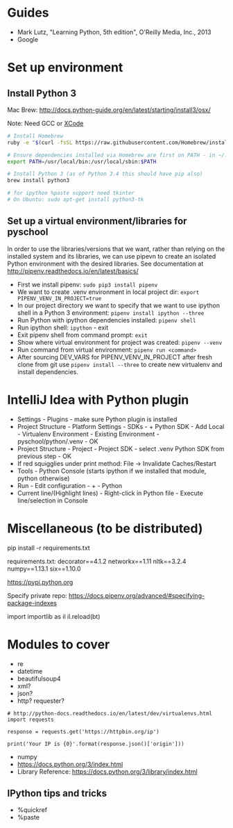 # Guides
* Mark Lutz, "Learning Python, 5th edition", O'Reilly Media, Inc., 2013
* Google

# Set up environment

## Install Python 3
Mac Brew: http://docs.python-guide.org/en/latest/starting/install3/osx/

Note: Need GCC or [XCode](https://developer.apple.com/xcode/)

```bash
# Install Homebrew
ruby -e "$(curl -fsSL https://raw.githubusercontent.com/Homebrew/install/master/install)"

# Ensure dependencies installed via Homebrew are first on PATH - in ~/.profile
export PATH=/usr/local/bin:/usr/local/sbin:$PATH

# Install Python 3 (as of Python 3.4 this should have pip also)
brew install python3

# for ipython %paste support need tkinter
# On Ubuntu: sudo apt-get install python3-tk
```
## Set up a virtual environment/libraries for pyschool
In order to use the libraries/versions that we want, rather than relying on the
installed system and its libraries, we can use pipevn to create an
isolated Python environment with the desired libraries.
See documentation at http://pipenv.readthedocs.io/en/latest/basics/

* First we install pipenv: `sudo pip3 install pipenv`
* We want to create .venv environment in local project dir: `export PIPENV_VENV_IN_PROJECT=true`
* In our project directory we want to specify that we want to use ipython shell in a Python 3 environment: `pipenv install ipython --three`
* Run Python with ipython dependencies installed: `pipenv shell`
* Run ipython shell: `ipython` - exit
* Exit pipenv shell from command prompt: `exit`
* Show where virtual environment for project was created: `pipenv --venv`
* Run command from virtual environment: `pipenv run <command>`
* After sourcing DEV_VARS for PIPENV_VENV_IN_PROJECT after fresh clone from git use `pipenv install --three` to create new virtualenv and install dependencies.

# IntelliJ Idea with Python plugin
* Settings - Plugins - make sure Python plugin is installed
* Project Structure - Platform Settings - SDKs - + Python SDK - Add Local - Virtualenv Environment - Existing Environment - pyschool/python/.venv - OK
* Project Structure - Project - Project SDK - select .venv Python SDK from previous step - OK
* If red squigglies under print method: File -> Invalidate Caches/Restart
* Tools - Python Console (starts ipython if we installed that module, python otherwise)
* Run - Edit configuration - + - Python
* Current line/(Highlight lines) - Right-click in Python file - Execute line/selection in Console

# Miscellaneous (to be distributed)
pip install -r requirements.txt

requirements.txt:
decorator==4.1.2
networkx==1.11
nltk==3.2.4
numpy==1.13.1
six==1.10.0

https://pypi.python.org

Specify private repo: https://docs.pipenv.org/advanced/#specifying-package-indexes

import importlib as il
il.reload(bt)

# Modules to cover
* re
* datetime
* beautifulsoup4
* xml?
* json?
* http? requester?

```
# http://python-docs.readthedocs.io/en/latest/dev/virtualenvs.html
import requests

response = requests.get('https://httpbin.org/ip')

print('Your IP is {0}'.format(response.json()['origin']))
```
* numpy
* https://docs.python.org/3/index.html
* Library Reference: https://docs.python.org/3/library/index.html

## IPython tips and tricks
* %quickref
* %paste
